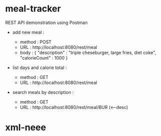 # meal-tracker

REST API demonstration using Postman 

- add new meal :     

    - method : POST
    - URL : http://localhost:8080/rest/meal
    - body : { "description" : "triple cheseburger, large fries, diet coke", "calorieCount" : 1000 }


- list days and calorie total :

    - method : GET
    - URL : http://localhost:8080/rest/meal

- search meals by description : 

    - method : GET
    - URL : http://localhost:8080/rest/meal/BUR (<--desc) 
# xml-neee

